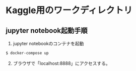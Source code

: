 # Kaggle用のワークディレクトリ

## jupyter notebook起動手順

1. jupyter notebookのコンテナを起動
```bash
$ docker-compose up
```

2. ブラウザで「localhost:8888」にアクセスする。
